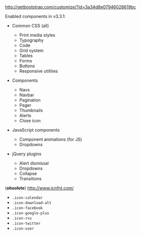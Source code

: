 http://getbootstrap.com/customize/?id=3a34d8e07946028619bc


Enabled components in v3.3.1:


* Common CSS (all)
  * Print media styles
  * Typography
  * Code
  * Grid system
  * Tables
  * Forms
  * Buttons
  * Responsive utilities

* Components
  * Navs
  * Navbar
  * Pagination
  * Pager
  * Thumbnails
  * Alerts
  * Close icon

* JavaScript components
  * Component animations (for JS)
  * Dropdowns

* jQuery plugins
  * Alert dismissal
  * Dropdowns
  * Collapse
  * Transitions


(**obsolete**) http://www.icnfnt.com/

* `.icon-calendar`
* `.icon-download-alt`
* `.icon-facebook`
* `.icon-google-plus`
* `.icon-rss`
* `.icon-twitter`
* `.icon-user`

